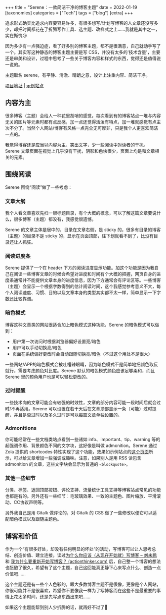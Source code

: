 +++
title = "Serene：一款简洁干净的博客主题"
date = 2022-01-19
[taxonomies]
categories = ["Tech"]
tags = ["blog"]
[extra]
+++

追求形式确实比追求内容要容易许多，有很多想写/计划写博客的人文章还没写多少，却把时间都花在了折腾写作工具、选主题、改样式之上……我就是其中之一，实在惭愧😢

因为多少有一点强迫症，看了好多别的博客主题，都不是很满意，自己就动手写了一个。其实写这种静态的博客主题主要是写 CSS，并没有太多的'技术含量'，主要还是审美和设计，过程中思考了一些关于博客内容和样式的东西，觉得还是值得说一说的。

主题取名 serene，有平静、清澈、晴朗之意，设计上注重内容、简洁干净。

<!-- more -->

[项目地址](https://github.com/isunjn/serene) | [示例站点](https://serene-demo-site.vercel.app)

## 内容为主

很多博客（主题）会给人一种花里胡哨的感觉，每次看到有的博客站点一堆与内容无关的图片等元素时都有点反感，加一点还觉得活泼有特点，加一堆就感觉有点主次不分了。当然个人网站/博客有风格一点完全无可厚非，只是我个人更喜欢简洁一点的。

我觉得博客还是应当以内容为主，突出文字，少一些阅读中对读者的干扰。Serene 文章页面在视觉上几乎没有干扰，阴影和色块很少，页面上均是和文章相关的元素。

## 围绕阅读

Serene 围绕“阅读”做了一些考虑：

### 文章大纲

我个人看文章喜欢先扫一眼标题目录，有个大概的概念，可以了解这篇文章要说什么，很多博客（主题）都没有，我感觉很遗憾。

Serene 的文章主体是居中的，目录在文章右侧，是 sticky 的，很多有目录的博客（主题）的目录不是 sticky 的，显示在页面顶部，往下划就看不到了，比没有目录还让人抓狂。

### 阅读进度条

Serene 提供了一个在 header 下方的阅读进度显示功能。加这个功能是因为我自己在阅读一些博客文章的时候会希望对进度和时间有个大概的把握，网页自身的进度条通常并不能提供文章本身的进度信息，因为下方通常会有评论区等。一些博客（主题）会显示一个根据字数得到的估计阅读时间，这个我感觉参考意义不大，每个人阅读速度、习惯、目的以及文章本身的类型其实都不太一样，简单显示一下字数还比较靠谱。

### 暗色模式

博客这种文章类的网站很适合加上暗色模式这种功能，Serene 的暗色模式可以做到：

- 用户第一次访问时根据浏览器偏好设置亮/暗色
- 用户可以手动切换亮/暗色
- 页面在系统偏好更改时会自动跟随切换亮/暗色（不过这个用处不是很大）

一些网站/APP的暗色模式会被吐槽辣眼睛，因为暗色模式不是简单地把颜色取反就行，需要考虑颜色对比度。Serene 默认的暗色模式颜色应该足够柔和，而且 Serene 里的颜色用户也是可以轻松更改的。

### 过时提醒

一些技术向的文章可能会有较强的时效性，文章的部分内容可能一段时间后就会过时/不再适用。Serene 可以设置在若干天后在文章顶部显示一条（可能）过时提醒，并且是否过时以及多久过时是可以每篇文章单独设置的。

### Admonitions

你可能经常在一些文档类站点看到一些诸如 info、important、tip、warning 等的起强调作用、背景颜色不同的文字块，这好像是叫做 admonition。Serene 通过 Zola 提供的 shortcodes 特性实现了这个功能，效果如示例站点的[这个页面](https://serene-demo-site.vercel.app/blog/admonitions/)所示，可以给文章增加一些强调或趣味。注意，如果别人是用 RSS 读包含 admonition 的文章，这些文字块会显示为普通的 `<blockquote>`。

### 其他一些细节

分类、标签、返回顶部按钮、评论支持、流量统计工具支持等博客站点常见的功能也都是有的。另外还有一些细节：毛玻璃效果、一致的主题色、图片缩放、平滑滚动、CC协议声明等。

另外我自己是用 Gitalk 做评论的，对 Gitalk 的 CSS 做了一些修改以便它可以适配暗色模式以及跟随主题色。

## 博客和价值

作为一个“有很多好处，却没有任何明显的坏处”的活动，写博客可以让人思考总结、创造价值、建立连接。读过[为什么你应该（从现在开始就）写博客 – 刘未鹏](http://mindhacks.cn/2009/02/15/why-you-should-start-blogging-now/) 和 [我为什么要重新开始写博客？ (actionthinker.com)](https://actionthinker.com/2016-11-06-why-i-reopen-my-blog/) 后，自己整一个博客的想法也酝酿了很久，希望有了这个主题，自己这回能真正静下心来写点什么、创造一点价值吧……

这个主题还是有一些个人色彩的，跟大多数博客主题不是很像，更像是个人网站，你很可能并不是很喜欢，希望你不要像我一样为了写博客而在这些不是最重要的事情上花太多时间，还是先写点东西出来吧……

如果这个主题能帮到别人少折腾的话，就再好不过了🥲